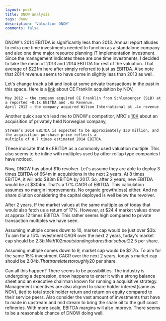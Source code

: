 ```yaml
---
layout: post
title: DNOW analysis
tags: dnow
description: 'Valuation DNOW'
comments: false
---
```

DNOW's 2014 EBITDA is significantly less than 2013. Annual report alludes to extra one time investments needed to function as a standalone company and also
one time major resource planning IT implementation investment. Since the management indicates these are one time investments,
I decided to take the mean of 2013 and 2014 EBITDA for rest of the valuation.
That average of $221m here after simply referred to just as EBITDA. Also note that 2014 revenue seems to have come in
slightly less than 2013 as well.

Let's change track a bit and look at some private transactions in the past in this space.
Here is a [link](http://www.stockspinoffs.com/2013/10/25/national-oilwell-varco-distribute-distribution-business/)
about CE Franklin acquisition by NOV,

    May 2012 – the company acquired CE Franklin from Schlumberger (SLB) at a reported ~8.1x EBITDA and .4x Revenue.
    April 2012 – the company acquired Wilson International at .4x revenue

Another quick search lead me to DNOW's competitor, MRC's [10K](http://www.sec.gov/Archives/edgar/data/1439095/000119312513466793/d640547d8k.htm)
about an acquisition of privately held Norwegian company,

    Stream’s 2014 EBITDA is expected to be approximately $30 million, and the acquisition purchase price reflects a
    multiple of 8.7 times estimated 2014 EBITDA.

These indicate that 8x EBITDA as a commonly used valuation multiple. This also seems to be inline with multiples
used by other rollup type companies I have noticed.

Now, DNOW has about $1b revolver. Let's assume they are able to deploy 3 times EBITDA of 664m in acquisitions in the next 2 years.
At 8 times EBITDA, it will add $83m EBITDA by 2017. So, after 2 years, new EBITDA would be at $304m. That's a 17% CAGR of EBITDA. This calculation assumes no margin improvements.
No organic growth(loss) either. And no share dilution considering the capital deployed is well below the revolver.

After 2 years,
If the market values at the same multiple as of today that would also fetch us a return of 17%.
However, at $24.4 market values dnow at approx 12 times EBITDA. This rather seems high compared to private transaction
multiples we have seen.

Assuming multiple comes down to 10, market cap would be just over $3b.
To aim for a 15% investment CAGR over the next 2 years, today's market cap should be $2.3b.
With 102m outstanding shares that's about 22.5$ per share.

Assuming multiple comes down to 9, market cap would be $2.7b.
To aim for the same 15% investment CAGR over the next 2 years, today's market cap should be $2.04b.
That translates to roughly 20$ per share.

Can all this happen? There seems to be possibilities. The industry is undergoing a depression, dnow happens to enter it with
a strong balance sheet and an executive chairman known for running a acquisitive strategy. Management incentives are also aligned to
share holder interest(same as NOV), tied to total stock holder return and return on equity compared to their service peers.
Also consider the vast amount of investments that have to made in upstream and mid stream to bring the shale oil to
the gulf coast refineries. With more scale, EBITDA margins will also improve.
There seems to be a reasonable chance of DNOW doing well.




